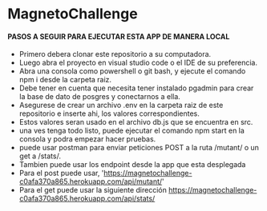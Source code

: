 # MagnetoChallenge

#### PASOS A SEGUIR PARA EJECUTAR ESTA APP DE MANERA LOCAL

- Primero debera clonar este repositorio a su computadora.
- Luego abra el proyecto en visual studio code o el IDE de su preferencia.
- Abra una consola como powershell o git bash, y ejecute el comando npm i desde la carpeta raiz.
- Debe tener en cuenta que necesita tener instalado pgadmin para crear la base de dato de posgres y conectarnos a ella.
- Asegurese de crear un archivo .env en la carpeta raiz de este repositorio e inserte ahi, los valores correspondientes.
- Estos valores seran usado en el archivo db.js que se encuentra en src.
- una ves tenga todo listo, puede ejecutar el comando npm start en la consola y podra empezar hacer pruebas.
- puede usar postman para enviar peticiones POST a la ruta /mutant/ o un get a /stats/.
- Tambien puede usar los endpoint desde la app que esta desplegada
- Para el post puede usar, 'https://magnetochallenge-c0afa370a865.herokuapp.com/api/mutant/'
- Para el get puede usar la siguiente dirección https://magnetochallenge-c0afa370a865.herokuapp.com/api/stats/
